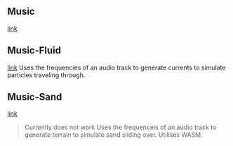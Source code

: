 ## Music
[link](./music/index.html)


## Music-Fluid
[link](./music-fluid/index.html)
Uses the frequencies of an audio track to generate currents to simulate particles traveling through.

## Music-Sand
[link](./music-sand/index.html)
> Currently does not work
Uses the frequenceis of an audio track to generate terrain to simulate sand sliding over.
Utilises WASM.